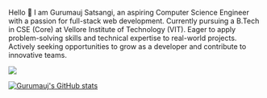 Hello 👋 I am Gurumauj Satsangi, an aspiring Computer Science Engineer with a passion for full-stack web development. Currently pursuing a B.Tech in CSE (Core) at Vellore Institute of Technology (VIT). Eager to apply problem-solving skills and technical expertise to real-world projects. Actively seeking opportunities to grow as a developer and contribute to innovative teams.


<img src="https://cdn.jsdelivr.net/gh/devicons/devicon@latest/icons/nodejs/nodejs-original-wordmark.svg" />



[![Gurumauj's GitHub stats](https://github-readme-stats.vercel.app/api?username=GurumaujSatsangi)](https://github.com/GurumaujSatsangi/github-readme-stats)
